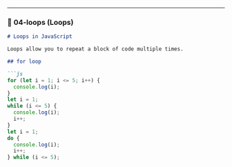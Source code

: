 
---

### 📘 **04-loops (Loops)**
```markdown
# Loops in JavaScript

Loops allow you to repeat a block of code multiple times.

## for loop

```js
for (let i = 1; i <= 5; i++) {
  console.log(i);
}
let i = 1;
while (i <= 5) {
  console.log(i);
  i++;
}
let i = 1;
do {
  console.log(i);
  i++;
} while (i <= 5);

